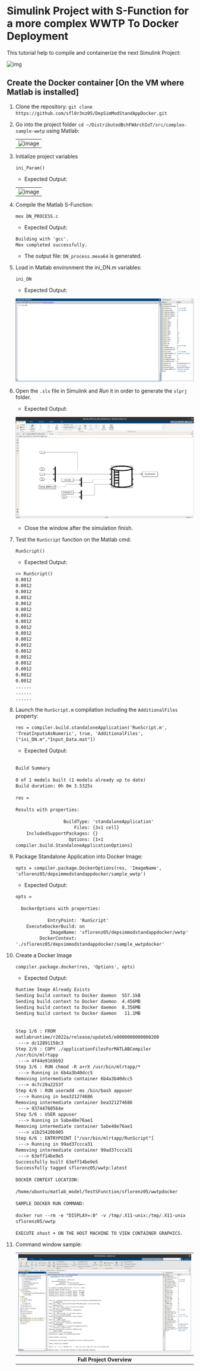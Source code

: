 # Simulink Project with S-Function for a more complex WWTP To Docker Deployment

This tutorial help to compile and containerize the next Simulink Project:

![img](https://user-images.githubusercontent.com/6643905/217027408-7362c254-d1fc-4a44-99a1-8417465e9262.png)

## Create the Docker container **[On the VM where Matlab is installed]**

1. Clone the repository: `git clone https://github.com/sfl0r3nz05/DepSimModStandAppDocker.git`
2. Go into the project folder `cd ~/DistributedBchFWArchIoT/src/complex-sample-wwtp` using Matlab:

    | |
    |:---------:|
    |![image](https://user-images.githubusercontent.com/6643905/217028428-34bb1dfe-2801-4e36-95a6-eaa27b8eb1c2.png)|

3. Initialize project variables

    ```console
    ini_Param()
    ```

    - Expected Output:

    | |
    |:---------:|
    |![image](https://user-images.githubusercontent.com/6643905/217027278-5698ea81-b132-4658-8515-34b88980f911.png)|

4. Compile the Matlab S-Function:

    ```console
    mex DN_PROCESS.c
    ```

    - Expected Output:

    ```console
    Building with 'gcc'.
    Mex completed successfully.
    ```

    - The output file: `DN_process.mexa64` is generated.

7. Load in Matlab environment the ini_DN.m variables:

    ```console
    ini_DN
    ```

    - Expected Output:

    ![img](./images/ini_DN.png)

8. Open the `.slx` file in Simulink and *Run* it in order to generate the `slprj` folder.

    - Expected Output:

    ![img](./images/slprj.png)

    - Close the window after the simulation finish.

9. Test the `RunScript` function on the Matlab cmd:

    ```console
    RunScript()
    ```

    - Expected Output:

    ```console
    >> RunScript()
    0.0012
    0.0012
    0.0012
    0.0012
    0.0012
    0.0012
    0.0012
    0.0012
    0.0012
    0.0012
    0.0012
    0.0012
    0.0012
    0.0012
    0.0012
    0.0012
    0.0012
    0.0012
    ......
    ......
    ......
    ```

10. Launch the `RunScript.m` compilation including the `AdditionalFiles` property:

    ```console
    res = compiler.build.standaloneApplication('RunScript.m', 'TreatInputsAsNumeric', true, 'AdditionalFiles', ["ini_DN.m","Input_Data.mat"])
    ```

    - Expected Output:

    ```console

    Build Summary

    0 of 1 models built (1 models already up to date)
    Build duration: 0h 0m 3.5325s

    res = 

    Results with properties:

                      BuildType: 'standaloneApplication'
                          Files: {3×1 cell}
        IncludedSupportPackages: {}
                        Options: [1×1 compiler.build.StandaloneApplicationOptions]
    ```

11. Package Standalone Application into Docker Image:

    ```console
    opts = compiler.package.DockerOptions(res, 'ImageName', 'sflorenz05/depsimmodstandappdocker/sample_wwtp')
    ```

    - Expected Output:

    ```console
    opts =

      DockerOptions with properties:

                EntryPoint: 'RunScript'
        ExecuteDockerBuild: on
                 ImageName: 'sflorenz05/depsimmodstandappdocker/wwtp'
             DockerContext: './sflorenz05/depsimmodstandappdocker/sample_wwtpdocker'
    ```

12. Create a Docker Image

    ```console
    compiler.package.docker(res, 'Options', opts)
    ```

    - Expected Output:

    ```console
    Runtime Image Already Exists
    Sending build context to Docker daemon  557.1kB
    Sending build context to Docker daemon  4.456MB
    Sending build context to Docker daemon  8.356MB
    Sending build context to Docker daemon   11.1MB


    Step 1/6 : FROM matlabruntime/r2022a/release/update5/e0000000000000200
     ---> dc12891158c3
    Step 2/6 : COPY ./applicationFilesForMATLABCompiler /usr/bin/mlrtapp
     ---> 4f44e9169b92
    Step 3/6 : RUN chmod -R a+rX /usr/bin/mlrtapp/*
     ---> Running in 6b4a3b40dcc5
    Removing intermediate container 6b4a3b40dcc5
     ---> 4c7c29a2253f
    Step 4/6 : RUN useradd -ms /bin/bash appuser
     ---> Running in bea321274686
    Removing intermediate container bea321274686
     ---> 93744760564e
    Step 5/6 : USER appuser
     ---> Running in 5abe48e76ae1
    Removing intermediate container 5abe48e76ae1
     ---> a1b25420b905
    Step 6/6 : ENTRYPOINT ["/usr/bin/mlrtapp/RunScript"]
     ---> Running in 99ad37ccca31
    Removing intermediate container 99ad37ccca31
     ---> 63eff14be9e5
    Successfully built 63eff14be9e5
    Successfully tagged sflorenz05/wwtp:latest

    DOCKER CONTEXT LOCATION:

    /home/ubuntu/matlab_model/TestSFunction/sflorenz05/wwtpdocker

    SAMPLE DOCKER RUN COMMAND:

    docker run --rm -e "DISPLAY=:0" -v /tmp/.X11-unix:/tmp/.X11-unix sflorenz05/wwtp

    EXECUTE xhost + ON THE HOST MACHINE TO VIEW CONTAINER GRAPHICS.
    ```

13. Command window sample:

    |        ![img](./images/full_proj.png)        |
    |:--------------------------------------------:|
    |          **Full Project Overview**           |
